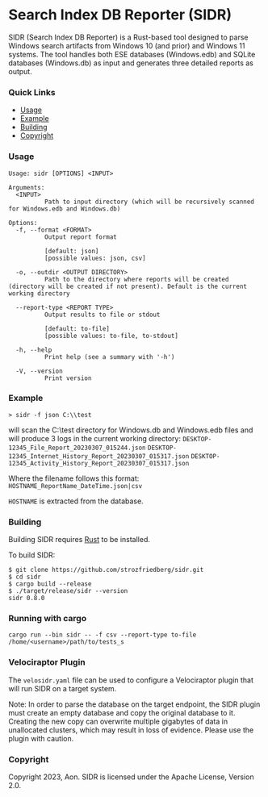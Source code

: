 # Search Index DB Reporter (SIDR)

SIDR (Search Index DB Reporter) is a Rust-based tool designed to parse Windows search artifacts from Windows 10 (and prior) and Windows 11 systems.
The tool handles both ESE databases (Windows.edb) and SQLite databases (Windows.db) as input and generates three detailed reports as output.

### Quick Links

* [Usage](#usage)
* [Example](#example)
* [Building](#building)
* [Copyright](#copyright)


### Usage
```
Usage: sidr [OPTIONS] <INPUT>

Arguments:
  <INPUT>
          Path to input directory (which will be recursively scanned for Windows.edb and Windows.db)

Options:
  -f, --format <FORMAT>
          Output report format

          [default: json]
          [possible values: json, csv]

  -o, --outdir <OUTPUT DIRECTORY>
          Path to the directory where reports will be created (directory will be created if not present). Default is the current working directory

  --report-type <REPORT TYPE>
          Output results to file or stdout

          [default: to-file]
          [possible values: to-file, to-stdout]

  -h, --help
          Print help (see a summary with '-h')

  -V, --version
          Print version
```

### Example

`> sidr -f json C:\\test`

will scan the C:\test directory for Windows.db and Windows.edb files and will produce 3 logs in the current working directory:
`DESKTOP-12345_File_Report_20230307_015244.json`
`DESKTOP-12345_Internet_History_Report_20230307_015317.json`
`DESKTOP-12345_Activity_History_Report_20230307_015317.json`

Where the filename follows this format:
`HOSTNAME_ReportName_DateTime.json|csv`

`HOSTNAME` is extracted from the database.

### Building

Building SIDR requires [Rust](https://rustup.rs) to be installed.

To build SIDR:

```
$ git clone https://github.com/strozfriedberg/sidr.git
$ cd sidr
$ cargo build --release
$ ./target/release/sidr --version
sidr 0.8.0
```

### Running with cargo
`cargo run --bin sidr -- -f csv --report-type to-file /home/<username>/path/to/tests_s`

### Velociraptor Plugin

The `velosidr.yaml` file can be used to configure a Velociraptor plugin that will run SIDR on a target system.

Note: In order to parse the database on the target endpoint, the SIDR plugin must create an empty database and copy the original database to it. Creating the new copy can overwrite multiple gigabytes of data in unallocated clusters, which may result in loss of evidence. Please use the plugin with caution.

### Copyright
Copyright 2023, Aon. SIDR is licensed under the Apache License, Version 2.0.